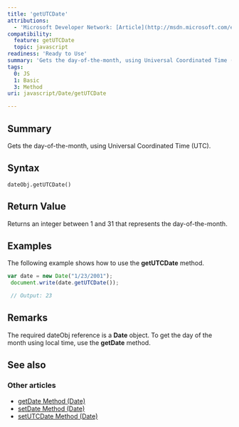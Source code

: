 ```yaml
---
title: 'getUTCDate'
attributions:
  - 'Microsoft Developer Network: [Article](http://msdn.microsoft.com/en-us/library/ie/z8d0k600(v=vs.94).aspx)'
compatibility:
  feature: getUTCDate
  topic: javascript
readiness: 'Ready to Use'
summary: 'Gets the day-of-the-month, using Universal Coordinated Time (UTC).'
tags:
  0: JS
  1: Basic
  3: Method
uri: javascript/Date/getUTCDate

---
```

## Summary

Gets the day-of-the-month, using Universal Coordinated Time (UTC).

## Syntax

    dateObj.getUTCDate()

## Return Value

Returns an integer between 1 and 31 that represents the day-of-the-month.

## Examples

The following example shows how to use the **getUTCDate** method.

``` js
var date = new Date("1/23/2001");
 document.write(date.getUTCDate());

 // Output: 23
```

## Remarks

The required dateObj reference is a **Date** object. To get the day of the month using local time, use the **getDate** method.

## See also

### Other articles

-   [getDate Method (Date)](/javascript/Date/getDate)
-   [setDate Method (Date)](/javascript/Date/setDate)
-   [setUTCDate Method (Date)](/javascript/Date/setUTCDate)

